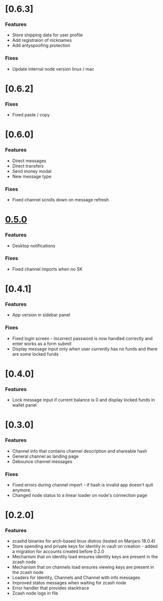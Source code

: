 <a name="0.6.3"></a>
# [0.6.3]

### Features

* Store shipping data for user profile
* Add registraion of nicknames
* Add antyspoofing protection


### Fixes

* Update internal node version linux / mac

<a name="0.6.2"></a>
# [0.6.2]

### Fixes

* Fixed paste / copy 

<a name="0.6.0"></a>
# [0.6.0]

### Features

* Direct messages
* Direct transfers
* Send money modal
* New message type

### Fixes

* Fixed channel scrolls down on message refresh

<a name="0.5.0"></a>
# [0.5.0](TBR)

### Features

* Desktop notifications

### Fixes

* Fixed channel imports when no SK

<a name="0.4.1"></a>
# [0.4.1]

### Features

* App version in sidebar panel

### Fixes

* Fixed login screen - incorrect password is now handled correctly and enter works as a form submit
* Display message input only when user currently has no funds and there are some locked funds

<a name="0.4.0"></a>
# [0.4.0]


### Features

* Lock message input if current balance is 0 and display locked funds in wallet panel

<a name="0.3.0"></a>
# [0.3.0]


### Features

* Channel info that contains channel description and shareable hash
* General channel as landing page
* Debounce channel messages

### Fixes

* Fixed errors during channel import - if hash is invalid app doesn't quit anymore.
* Changed node status to a linear loader on node's connection page

<a name="0.2.0"></a>
# [0.2.0]


### Features

* zcashd binaries for arch-based linux distros (tested on Manjaro 18.0.4)
* Store spending and private keys for identity in vault on creation - added a migration for accounts created before 0.2.0
* Mechanism that on identity load ensures identity keys are present in the zcash node
* Mechanism that on channels load ensures viewing keys are present in the zcash node
* Loaders for Identity, Channels and Channel with info messages
* Improved status messages when waiting for zcash node
* Error handler that provides stacktrace
* Zcash node logs in file
